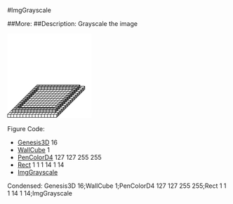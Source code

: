 #ImgGrayscale

##More: ##Description: Grayscale the image

![](ImgGrayscale.png)

Figure Code:
- [Genesis3D](Genesis3D.md) 16
- [WallCube](WallCube.md) 1
- [PenColorD4](PenColorD4.md) 127 127 255 255
- [Rect](Rect.md) 1 1 1 14 1 14
- [ImgGrayscale](ImgGrayscale.md)

Condensed: Genesis3D 16;WallCube 1;PenColorD4 127 127 255 255;Rect 1 1 1 14 1 14;ImgGrayscale

